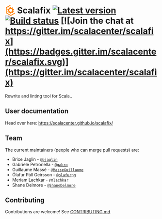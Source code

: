 <img src="website/static/img/scalafix-brand-small2x.png" alt="logo" width="37px" height="37px" style="margin-bottom:-8px;margin-right:-4px;"> Scalafix
[![Latest version](https://index.scala-lang.org/scalacenter/scalafix/scalafix-core/latest.svg)](https://index.scala-lang.org/scalacenter/scalafix/scalafix-core)
[![Build status](https://github.com/scalacenter/scalafix/workflows/CI/badge.svg)](https://github.com/scalacenter/scalafix/actions?query=workflow)
[![Join the chat at https://gitter.im/scalacenter/scalafix](https://badges.gitter.im/scalacenter/scalafix.svg)](https://gitter.im/scalacenter/scalafix)
========

Rewrite and linting tool for Scala..

## User documentation

Head over here: https://scalacenter.github.io/scalafix/

## Team

The current maintainers (people who can merge pull requests) are:

- Brice Jaglin - [`@bjaglin`](https://github.com/bjaglin)
- Gabriele Petronella - [`@gabro`](https://github.com/gabro)
- Guillaume Massé - [`@MasseGuillaume`](https://github.com/MasseGuillaume)
- Ólafur Páll Geirsson - [`@olafurpg`](https://github.com/olafurpg)
- Meriam Lachkar - [`@mlachkar`](https://github.com/mlachkar)
- Shane Delmore - [`@ShaneDelmore`](https://github.com/ShaneDelmore)

## Contributing

Contributions are welcome! See [CONTRIBUTING.md](CONTRIBUTING.md).
